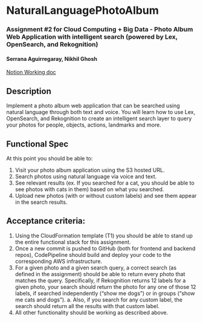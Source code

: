 # NaturalLanguagePhotoAlbum
### Assignment #2 for Cloud Computing + Big Data - Photo Album Web Application with intelligent search (powered by Lex, OpenSearch, and Rekognition)
#### Serrana Aguirregaray, Nikhil Ghosh

[Notion Working doc](https://www.notion.so/Assignment-2-Natural-Language-Search-for-Photo-Album-App-22ea31c599e84133878323a72aefafb0?pvs=4)

## Description
Implement a photo album web application that can be searched using natural language
through both text and voice. You will learn how to use Lex, OpenSearch, and
Rekognition to create an intelligent search layer to query your photos for people,
objects, actions, landmarks and more.


## Functional Spec
At this point you should be able to:
1. Visit your photo album application using the S3 hosted URL.
2. Search photos using natural language via voice and text.
3. See relevant results (ex. If you searched for a cat, you should be able to see
photos with cats in them) based on what you searched.
4. Upload new photos (with or without custom labels) and see them appear in the
search results.

## Acceptance criteria:
1. Using the CloudFormation template (T1) you should be able to stand up the
entire functional stack for this assignment.
2. Once a new commit is pushed to GitHub (both for frontend and backend repos),
CodePipeline should build and deploy your code to the corresponding AWS
infrastructure.
3. For a given photo and a given search query, a correct search (as defined in the
assignment) should be able to return every photo that matches the query.
Specifically, if Rekognition returns 12 labels for a given photo, your search should
return the photo for any one of those 12 labels, if searched independently (“show
me dogs”) or in groups (“show me cats and dogs”).
a. Also, if you search for any custom label, the search should return all the
results with that custom label.
4. All other functionality should be working as described above.
